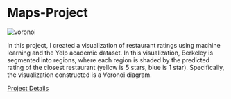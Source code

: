 # Maps-Project

![voronoi](https://shuttr-dev-seeds.s3-us-west-1.amazonaws.com/voronoi.jpg)

In this project, I created a visualization of restaurant ratings using machine learning and the Yelp academic dataset. In this visualization, Berkeley is segmented into regions, where each region is shaded by the predicted rating of the closest restaurant (yellow is 5 stars, blue is 1 star). Specifically, the visualization constructed is a Voronoi diagram.

[Project Details](http://inst.eecs.berkeley.edu/~cs61a/sp17/proj/maps/)